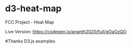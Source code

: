 # d3-heat-map
FCC Project - Heat Map

Live Version: https://codepen.io/ananth2020/full/gOaOzQO

#Thanks
D3.js examples
